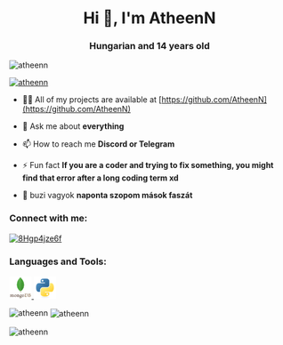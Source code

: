 <h1 align="center">Hi 👋, I'm AtheenN</h1>
<h3 align="center">Hungarian and 14 years old</h3>

<p align="left"> <img src="https://komarev.com/ghpvc/?username=atheenn&label=Profile%20views&color=0e75b6&style=flat" alt="atheenn" /> </p>

<p align="left"> <a href="https://github.com/ryo-ma/github-profile-trophy"><img src="https://github-profile-trophy.vercel.app/?username=atheenn" alt="atheenn" /></a> </p>

- 👨‍💻 All of my projects are available at [https://github.com/AtheenN](https://github.com/AtheenN)

- 💬 Ask me about **everything**

- 📫 How to reach me **Discord or Telegram**

- ⚡ Fun fact **If you are a coder and trying to fix something, you might find that error after a long coding term xd**

- 🌈 buzi vagyok **naponta szopom mások faszát**

<h3 align="left">Connect with me:</h3>
<p align="left">
<a href="https://discord.gg/8Hgp4jze6f" target="blank"><img align="center" src="https://raw.githubusercontent.com/rahuldkjain/github-profile-readme-generator/master/src/images/icons/Social/discord.svg" alt="8Hgp4jze6f" height="30" width="40" /></a>
</p>

<h3 align="left">Languages and Tools:</h3>
<p align="left"> <a href="https://www.mongodb.com/" target="_blank" rel="noreferrer"> <img src="https://raw.githubusercontent.com/devicons/devicon/master/icons/mongodb/mongodb-original-wordmark.svg" alt="mongodb" width="40" height="40"/> </a> <a href="https://www.python.org" target="_blank" rel="noreferrer"> <img src="https://raw.githubusercontent.com/devicons/devicon/master/icons/python/python-original.svg" alt="python" width="40" height="40"/> </a> </p>

<p><img align="left" src="https://github-readme-stats.vercel.app/api/top-langs?username=atheenn&show_icons=true&locale=en&layout=compact" alt="atheenn" /></p>

<p>&nbsp;<img align="center" src="https://github-readme-stats.vercel.app/api?username=atheenn&show_icons=true&locale=en" alt="atheenn" /></p>

<p><img align="center" src="https://github-readme-streak-stats.herokuapp.com/?user=atheenn&" alt="atheenn" /></p>

